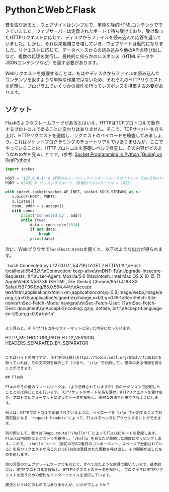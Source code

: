 # PythonとWebとFlask

昔を振り返ると、ウェブサイトはシンプルで、単純な静的HTMLコンテンツでできていました。ウェブサーバーは定義されたポートで待ち受けており、受け取ったHTTPリクエストに応じて、ディスクからファイルを読み込んで応答を返していました。しかし、それ以来複雑さを増していき、ウェブサイトは動的になりました。リクエストに応じて、データベースからの読み込みや他のAPIの呼び出しなど、複数の処理を実行し、最終的に何らかのレスポンス（HTMLデータやJSONコンテンツなど）を返す必要があります。

Webリクエストを処理することは、もはやディスクからファイルを読み込んでコンテンツを返すような単純な作業ではないため、それぞれのHTTPリクエストを処理し、プログラムでいくつかの操作を行ってレスポンスを構築する必要があります。

## ソケット

Flaskのようなフレームワークがあるとはいえ、HTTPはTCPプロトコルで動作するプロトコルであることに変わりはありません。そこで、TCPサーバーを立ち上げ、HTTPリクエストを送信し、リクエストのペイロードを検査してみましょう。これはソケットプログラミングのチュートリアルではありませんが、ここでやっていることは、HTTPプロトコルを基礎レベルで検査し、その内容がどのようなものかを見ることです。(参考: [Socket Programming in Python (Guide) on RealPython](https://realpython.com/python-sockets/))

```python
import socket

HOST = '127.0.0.1' # 標準的なループバックインターフェースのアドレス（localhost）
PORT = 65432 # リッスンするポート（特権的でないポートは > 1023）

with socket.socket(socket.AF_INET, socket.SOCK_STREAM) as s:
   s.bind((HOST, PORT))
   s.listen()
   conn, addr = s.accept()
   with conn:
       print('Connected by', addr)
       while True:
           data = conn.recv(1024)
           if not data:
               break
           print(data)
```

次に、Webブラウザで`localhost:65432`を開くと、以下のような出力が得られます。

``bash
Connected by ('127.0.0.1', 54719)
b'GET / HTTP/1.1\r\nHost: localhost:65432\r\nConnection: keep-alive\r\nDNT: 1\r\nUpgrade-Insecure-Requests: 1\r\nUser-Agent: Mozilla/5.0 (Macintosh; Intel Mac OS X 10_15_7) AppleWebKit/537.36 (KHTML, like Gecko) Chrome/85.0.4183.83 Safari/537.36 Edg/85.0.564.44\r\nAccept: text/html,application/xhtml+xml,application/xml;q=0.9,image/webp,image/apng,*/*;q=0.8,application/signed-exchange;v=b3;q=0.9\r\nSec-Fetch-Site: none\r\nSec-Fetch-Mode: navigate\r\nSec-Fetch-User: ?1\r\nSec-Fetch-Dest: document\r\nAccept-Encoding: gzip, deflate, br\r\nAccept-Language: en-US,en;q=0.9\r\n\r\n'
```

よく見ると、HTTPプロトコルのフォーマットに沿った内容になっています。

```
HTTP_METHOD URI_PATH HTTP_VERSION
HEADERS_SEPARATED_BY_SEPARATOR
```

これはバイトの塊ですが、[HTTPの仕様](https://tools.ietf.org/html/rfc2616)を知っていれば、その文字列を解析して（つまり、`\r\n`で分割して）、意味のある情報を得ることができます。

## Flask

Flaskやその他のフレームワークは、（より洗練されていますが）前のセクションで説明したこととほぼ同じことを行います。TCPソケットのポートを待ち受け、HTTPリクエストを受け取り、プロトコルフォーマットに従ってデータを解析し、便利な方法で利用できるようにします。

例えば、HTTPプロトコルで定義されているように、ペイロードを`\r\n`で分割することで利用可能になる `request.headers`によって、Flaskでヘッダにアクセスすることができます。

別の例として、我々は`@app.route("/hello")`によってFlaskにルートを登録します。Flaskは内部的にレジストリを維持し、`/hello`をあなたが装飾した関数にマッピングします。これで、`/hello`ルート（最初の行の2番目のコンポーネント、スペースで分割されている）を持つリクエストが来るたびにFlaskは登録された関数を呼び出し、その関数が返したものを返します。

他の言語のウェブフレームワークでも同じで、すべて似たような原理で動いています。基本的には、HTTPプロトコルを理解し、HTTPリクエストのデータを解析し、プログラマにHTTPリクエストを扱うための便利なインターフェイスを提供しています。

魔法というほどのものではありませんが、いかがでしょうか？
